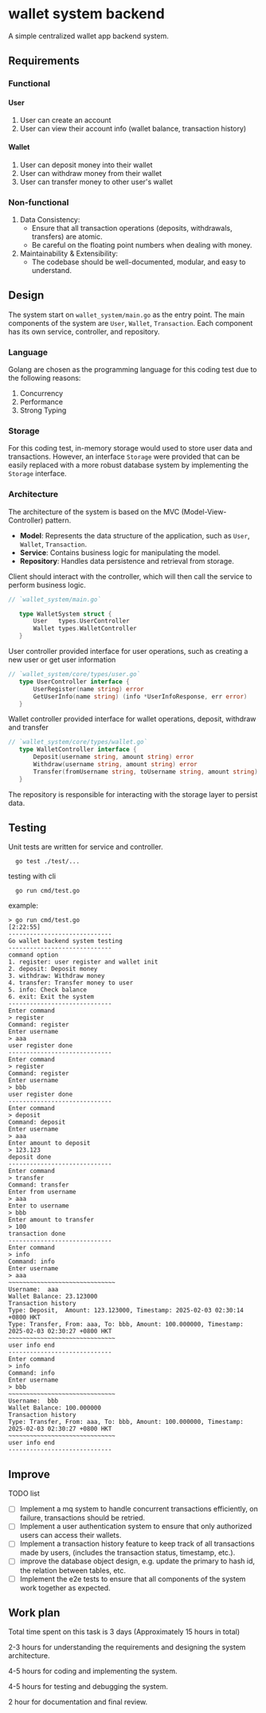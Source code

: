 # wallet system backend

A simple centralized wallet app backend system.

## Requirements 
### Functional
#### User
1. User can create an account
2. User can view their account info (wallet balance, transaction history)

#### Wallet
1. User can deposit money into their wallet
2. User can withdraw money from their wallet
3. User can transfer money to other user's wallet

### Non-functional 
1. Data Consistency: 
   - Ensure that all transaction operations (deposits, withdrawals, transfers) are atomic.
   - Be careful on the floating point numbers when dealing with money.
2. Maintainability & Extensibility:
   - The codebase should be well-documented, modular, and easy to understand. 

## Design
The system start on `wallet_system/main.go` as the entry point.
The main components of the system are `User`, `Wallet`, `Transaction`.
Each component has its own service, controller, and repository.

### Language
Golang are chosen as the programming language for this coding test due to the following reasons:
1. Concurrency
2. Performance
3. Strong Typing

### Storage
For this coding test, in-memory storage would used to store user data and transactions.
However, an interface `Storage` were provided that can be easily replaced with a more robust database system by implementing the `Storage` interface.


### Architecture
The architecture of the system is based on the MVC (Model-View-Controller) pattern.
- **Model**: Represents the data structure of the application, such as `User`, `Wallet`, `Transaction`.
- **Service**: Contains business logic for manipulating the model. 
- **Repository**: Handles data persistence and retrieval from storage.

Client should interact with the controller, which will then call the service to perform business logic.
```go
// `wallet_system/main.go`

   type WalletSystem struct {
       User   types.UserController
       Wallet types.WalletController
   }
```
User controller provided interface for user operations, such as creating a new user or get user information
```go
// `wallet_system/core/types/user.go`
   type UserController interface {
       UserRegister(name string) error
       GetUserInfo(name string) (info *UserInfoResponse, err error)
   }
```
Wallet controller provided interface for wallet operations, deposit, withdraw and transfer
```go
// `wallet_system/core/types/wallet.go`
   type WalletController interface {
       Deposit(username string, amount string) error
       Withdraw(username string, amount string) error
       Transfer(fromUsername string, toUsername string, amount string) error
   }
```

The repository is responsible for interacting with the storage layer to persist data.

## Testing
Unit tests are written for service and controller.
```shell
  go test ./test/...
```

testing with cli

```shell
  go run cmd/test.go
```

example:
```
> go run cmd/test.go                                                                                                                                                            [2:22:55] 
-----------------------------
Go wallet backend system testing
-----------------------------
command option
1. register: user register and wallet init
2. deposit: Deposit money
3. withdraw: Withdraw money
4. transfer: Transfer money to user
5. info: Check balance
6. exit: Exit the system
-----------------------------
Enter command
> register
Command: register
Enter username
> aaa
user register done
-----------------------------
Enter command
> register
Command: register
Enter username
> bbb
user register done
-----------------------------
Enter command
> deposit
Command: deposit
Enter username
> aaa
Enter amount to deposit
> 123.123
deposit done
-----------------------------
Enter command
> transfer
Command: transfer
Enter from username
> aaa
Enter to username
> bbb
Enter amount to transfer
> 100
transaction done
-----------------------------
Enter command
> info
Command: info
Enter username
> aaa
~~~~~~~~~~~~~~~~~~~~~~~~~~~~~~
Username:  aaa
Wallet Balance: 23.123000
Transaction history
Type: Deposit,  Amount: 123.123000, Timestamp: 2025-02-03 02:30:14 +0800 HKT
Type: Transfer, From: aaa, To: bbb, Amount: 100.000000, Timestamp: 2025-02-03 02:30:27 +0800 HKT
~~~~~~~~~~~~~~~~~~~~~~~~~~~~~~
user info end
-----------------------------
Enter command
> info
Command: info
Enter username
> bbb
~~~~~~~~~~~~~~~~~~~~~~~~~~~~~~
Username:  bbb
Wallet Balance: 100.000000
Transaction history
Type: Transfer, From: aaa, To: bbb, Amount: 100.000000, Timestamp: 2025-02-03 02:30:27 +0800 HKT
~~~~~~~~~~~~~~~~~~~~~~~~~~~~~~
user info end
-----------------------------
```

## Improve

TODO list
- [ ] Implement a mq system to handle concurrent transactions efficiently, on failure, transactions should be retried. 
- [ ] Implement a user authentication system to ensure that only authorized users can access their wallets. 
- [ ] Implement a transaction history feature to keep track of all transactions made by users, (includes the transaction status, timestamp, etc.). 
- [ ] improve the database object design, e.g. update the primary to hash id, the relation between tables, etc. 
- [ ] Implement the e2e tests to ensure that all components of the system work together as expected. 

## Work plan
Total time spent on this task is 3 days (Approximately 15 hours in total)

2-3 hours for understanding the requirements and designing the system architecture.

4-5 hours for coding and implementing the system.

4-5 hours for testing and debugging the system.

2 hour for documentation and final review.
